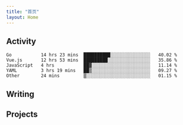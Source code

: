 ```yaml
---
title: "首页"
layout: Home
---
```


## Activity
<!--START_SECTION:waka-->
```text
Go           14 hrs 23 mins  ██████████░░░░░░░░░░░░░░░   40.02 % 
Vue.js       12 hrs 53 mins  █████████░░░░░░░░░░░░░░░░   35.86 % 
JavaScript   4 hrs           ██▓░░░░░░░░░░░░░░░░░░░░░░   11.14 % 
YAML         3 hrs 19 mins   ██▒░░░░░░░░░░░░░░░░░░░░░░   09.27 % 
Other        24 mins         ▒░░░░░░░░░░░░░░░░░░░░░░░░   01.15 % 
```
<!--END_SECTION:waka-->

## Writing
<PindedPosts />

## Projects
<Projects />
